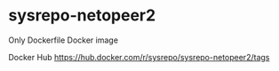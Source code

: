# sysrepo-netopeer2
Only Dockerfile Docker image

Docker Hub
https://hub.docker.com/r/sysrepo/sysrepo-netopeer2/tags
